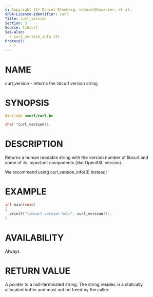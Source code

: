 ```yaml
---
c: Copyright (C) Daniel Stenberg, <daniel@haxx.se>, et al.
SPDX-License-Identifier: curl
Title: curl_version
Section: 3
Source: libcurl
See-also:
  - curl_version_info (3)
Protocol:
  - *
---
```


# NAME

curl_version - returns the libcurl version string

# SYNOPSIS

~~~c
#include <curl/curl.h>

char *curl_version();
~~~

# DESCRIPTION

Returns a human readable string with the version number of libcurl and some of
its important components (like OpenSSL version).

We recommend using curl_version_info(3) instead!

# EXAMPLE

~~~c
int main(void)
{
  printf("libcurl version %s\n", curl_version());
}
~~~

# AVAILABILITY

Always

# RETURN VALUE

A pointer to a null-terminated string. The string resides in a statically
allocated buffer and must not be freed by the caller.

